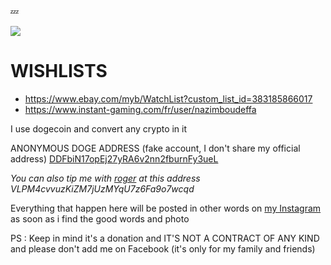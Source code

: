 💤

<a href="https://nazimboudeffa.livejournal.com/tag/github">
  <img align="center" src="https://github-readme-stats.vercel.app/api/top-langs/?username=nazimboudeffa&title_color=ffffff&text_color=c9cacc&icon_color=2bbc8a&bg_color=1d1f21" />
</a>

# WISHLISTS

* https://www.ebay.com/myb/WatchList?custom_list_id=383185866017
* https://www.instant-gaming.com/fr/user/nazimboudeffa

I use dogecoin and convert any crypto in it

ANONYMOUS DOGE ADDRESS (fake account, I don't share my official address) [DDFbiN17opEj27yRA6v2nn2fburnFy3ueL](https://dogechain.info/address/DDFbiN17opEj27yRA6v2nn2fburnFy3ueL)

*You can also tip me with [roger](https://theholyroger.com/) at this address VLPM4cvvuzKiZM7jUzMYqU7z6Fa9o7wcqd*

Everything that happen here will be posted in other words on [my Instagram](https://www.instagram.com/nazimboudeffa) as soon as i find the good words and photo

PS : Keep in mind it's a donation and IT'S NOT A CONTRACT OF ANY KIND and please don't add me on Facebook (it's only for my family and friends)
